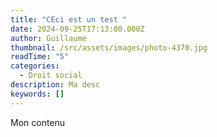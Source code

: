 ```yaml
---
title: "CEci est un test "
date: 2024-09-25T17:13:00.000Z
author: Guillaume
thumbnail: /src/assets/images/photo-4370.jpg
readTime: "5"
categories:
  - Droit social
description: Ma desc
keywords: []
---
```

Mon contenu

